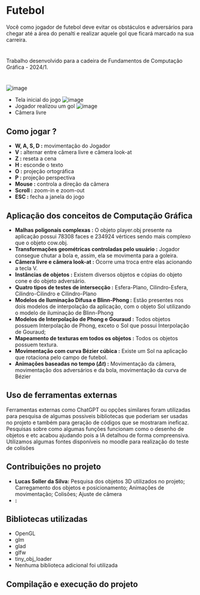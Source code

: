 # Futebol
Você como jogador de futebol deve evitar os obstáculos e adversários para chegar até a área do penalti e realizar aquele gol que ficará marcado na sua carreira.
#
Trabalho desenvolvido para a cadeira de Fundamentos de Computação Gráfica - 2024/1.
#
![image](https://github.com/user-attachments/assets/50a0d3e1-2556-4fd6-b433-f3bcb8f6a9e9)
- Tela inicial do jogo
![image](https://github.com/user-attachments/assets/7c09b77e-e694-4239-8f5f-b87121fce416)
- Jogador realizou um gol
![image](https://github.com/user-attachments/assets/fba807ae-3bc4-46d0-a7c3-24524f7c97ab)
- Câmera livre

## Como jogar ?
- **W, A, S, D :** movimentação do Jogador
- **V :** alternar entre câmera livre e câmera look-at
- **Z :** reseta a cena
- **H :** esconde o texto
- **O :** projeção ortográfica
- **P :** projeção perspectiva
- **Mouse :** controla a direção da câmera
- **Scroll :** zoom-in e zoom-out
- **ESC :** fecha a janela do jogo

## Aplicação dos conceitos de Computação Gráfica
- **Malhas poligonais complexas :** O objeto player.obj presente na aplicação possui 78308 faces e 234924 vértices sendo mais complexo que o objeto cow.obj.
- **Transformações geométricas controladas pelo usuário :** Jogador consegue chutar a bola e, assim, ela se movimenta para a goleira.
- **Câmera livre e câmera look-at :** Ocorre uma troca entre elas acionando a tecla V.
- **Instâncias de objetos :** Existem diversos objetos e cópias do objeto cone e do objeto adversário.
- **Quatro tipos de testes de intersecção :** Esfera-Plano, Cilindro-Esfera, Cilindro-Cilindro e Cilindro-Plano
- **Modelos de Iluminação Difusa e Blinn-Phong :** Estão presentes nos dois modelos de interpolação da aplicação, com o objeto Sol utilizando o modelo de iluminação de Blinn-Phong
- **Modelos de Interpolação de Phong e Gouraud :** Todos objetos possuem Interpolação de Phong, exceto o Sol que possui Interpolação de Gouraud;
- **Mapeamento de texturas em todos os objetos :** Todos os objetos possuem textura.
- **Movimentação com curva Bézier cúbica :** Existe um Sol na aplicação que rotaciona pelo campo de futebol.
- **Animações baseadas no tempo ($\Delta t$) :** Movimentação da câmera, movimentação dos adversários e da bola, movimentação da curva de Bézier

## Uso de ferramentas externas
Ferramentas externas como ChatGPT ou opções similares foram utilizadas para pesquisa de algumas possiveis bibliotecas que poderiam ser usadas no projeto e também para geração de códigos que se mostraram ineficaz. Pesquisas sobre como algumas funções funcionam como o desenho de objetos e etc acabou ajudando pois a IA detalhou de forma compreensiva.
Utilizamos algumas fontes disponíveis no moodle para realização do teste de colisões

## Contribuições no projeto
- **Lucas Soller da Silva:** Pesquisa dos objetos 3D utilizados no projeto; Carregamento dos objetos e posicionamento; Animações de movimentação; Colisões; Ajuste de câmera
- **:**

## Bibliotecas utilizadas
- OpenGL
- glm
- glad
- glfw
- tiny_obj_loader
- Nenhuma biblioteca adicional foi utilizada

## Compilação e execução do projeto
